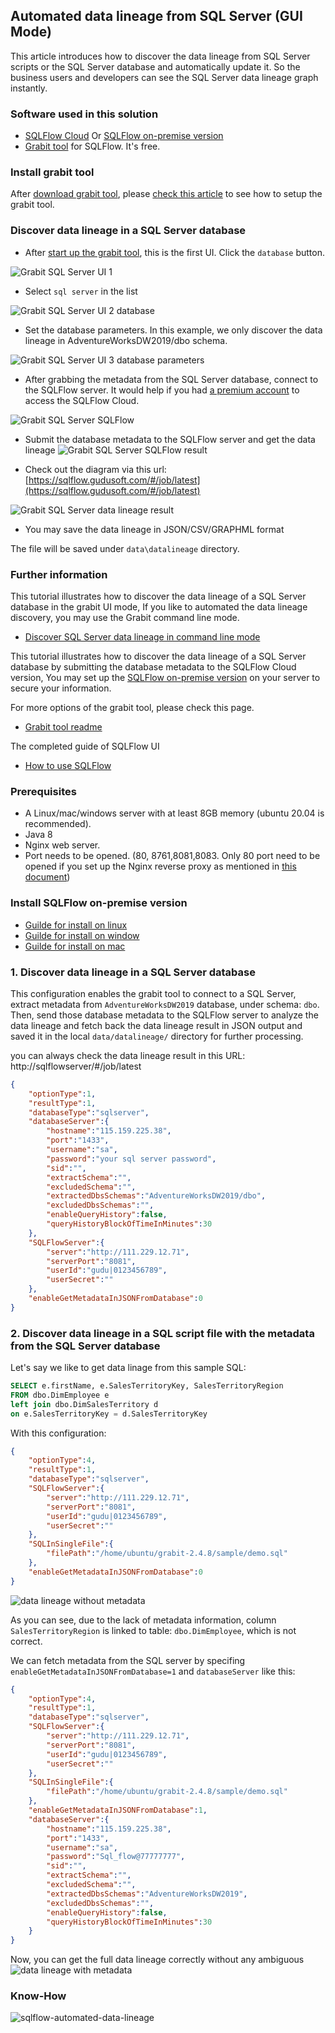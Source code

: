 ## Automated data lineage from SQL Server (GUI Mode)
This article introduces how to discover the data lineage from SQL Server scripts or the SQL Server database and automatically update it. 
So the business users and developers can see the SQL Server data lineage graph instantly.

### Software used in this solution
- [SQLFlow Cloud](https://sqlflow.gudusoft.com) Or [SQLFlow on-premise version](https://www.gudusoft.com/sqlflow-on-premise-version/)
- [Grabit tool](https://www.gudusoft.com/grabit/) for SQLFlow. It's free.


### Install grabit tool
After [download grabit tool](https://www.gudusoft.com/grabit/), please [check this article](https://github.com/sqlparser/sqlflow_public/tree/master/grabit) 
to see how to setup the grabit tool.

### Discover data lineage in a SQL Server database
- After [start up the grabit tool](https://github.com/sqlparser/sqlflow_public/tree/master/grabit#running-the-grabit-tool), this is the first UI.
Click the `database` button.

![Grabit SQL Server UI 1](grabit-sql-server-1.png)

-  Select `sql server` in the list

![Grabit SQL Server UI 2 database](grabit-sql-server-2-database.png)

- Set the database parameters. In this example, we only discover the data lineage in AdventureWorksDW2019/dbo schema.

![Grabit SQL Server UI 3 database parameters](grabit-sql-server-3-database-parameters.png)

- After grabbing the metadata from the SQL Server database, connect to the SQLFlow server. 
It would help if you had [a premium account](https://github.com/sqlparser/sqlflow_public/blob/master/sqlflow-userid-secret.md) to access the SQLFlow Cloud.

![Grabit SQL Server SQLFlow](grabit-sql-server-4-sqlflow.png)

- Submit the database metadata to the SQLFlow server and get the data lineage 
![Grabit SQL Server SQLFlow result](grabit-sql-server-5-sqlflow-result.png)

- Check out the diagram via this url: [https://sqlflow.gudusoft.com/#/job/latest](https://sqlflow.gudusoft.com/#/job/latest)

![Grabit SQL Server data lineage result](grabit-sql-server-6-data-lineage-result.png)

- You may save the data lineage in JSON/CSV/GRAPHML format

The file will be saved under `data\datalineage` directory.

### Further information
This tutorial illustrates how to discover the data lineage of a SQL Server database in the grabit UI mode,
If you like to automated the data lineage discovery, you may use the Grabit command line mode.

- [Discover SQL Server data lineage in command line mode](grabit-sql-server-command-line.md)


This tutorial illustrates how to discover the data lineage of a SQL Server database by submitting the database
metadata to the SQLFlow Cloud version, You may set up the [SQLFlow on-premise version](https://www.gudusoft.com/sqlflow-on-premise-version/)
on your server to secure your information.

For more options of the grabit tool, please check this page.
- [Grabit tool readme](https://github.com/sqlparser/sqlflow_public/tree/master/grabit)

The completed guide of SQLFlow UI
- [How to use SQLFlow](https://github.com/sqlparser/sqlflow_public/blob/master/sqlflow_guide.md)

### Prerequisites
- A Linux/mac/windows server with at least 8GB memory (ubuntu 20.04 is recommended).
- Java 8
- Nginx web server. 
- Port needs to be opened. (80, 8761,8081,8083. Only 80 port need to be opened if you set up the Nginx reverse proxy as mentioned in [this document](https://github.com/sqlparser/sqlflow_public/blob/master/install_sqlflow.md))

### Install SQLFlow on-premise version
- [Guilde for install on linux](https://github.com/sqlparser/sqlflow_public/blob/master/install_sqlflow.md)
- [Guilde for install on window](https://github.com/sqlparser/sqlflow_public/blob/master/install_sqlflow_on_windows.md)
- [Guilde for install on mac](https://github.com/sqlparser/sqlflow_public/blob/master/install_sqlflow_on_mac.md)


### 1. Discover data lineage in a SQL Server database
This configuration enables the grabit tool to connect to a SQL Server,
extract metadata from `AdventureWorksDW2019` database, under schema: `dbo`.
Then, send those database metadata to the SQLFlow server to analyze the data
lineage and fetch back the data lineage result in JSON output 
and saved it in the local `data/datalineage/` directory for further processing.

you can always check the data lineage result in this URL:
http://sqlflowserver/#/job/latest

```JSON
{
	"optionType":1,
	"resultType":1,
	"databaseType":"sqlserver",
	"databaseServer":{
		"hostname":"115.159.225.38",
		"port":"1433",
		"username":"sa",
		"password":"your sql server password",
		"sid":"",
		"extractSchema":"",
		"excludedSchema":"",
		"extractedDbsSchemas":"AdventureWorksDW2019/dbo",
        "excludedDbsSchemas":"",
		"enableQueryHistory":false,
		"queryHistoryBlockOfTimeInMinutes":30
	},
	"SQLFlowServer":{
		"server":"http://111.229.12.71",
		"serverPort":"8081",
		"userId":"gudu|0123456789",
		"userSecret":"" 
	},	
	"enableGetMetadataInJSONFromDatabase":0
}
```

### 2. Discover data lineage in a SQL script file with the metadata from the SQL Server database

Let's say we like to get data linage from this sample SQL:

```SQL
SELECT e.firstName, e.SalesTerritoryKey, SalesTerritoryRegion
FROM dbo.DimEmployee e
left join dbo.DimSalesTerritory d
on e.SalesTerritoryKey = d.SalesTerritoryKey
```

With this configuration:
```json
{
	"optionType":4,
	"resultType":1,
	"databaseType":"sqlserver",
	"SQLFlowServer":{
		"server":"http://111.229.12.71",
		"serverPort":"8081",
		"userId":"gudu|0123456789",
		"userSecret":"" 
	},	
	"SQLInSingleFile":{
	    "filePath":"/home/ubuntu/grabit-2.4.8/sample/demo.sql"
	},
	"enableGetMetadataInJSONFromDatabase":0
}
```

![data lineage without metadata](./sql-server-data-lineage-without-metadata.png "data lineage without metadata")

As you can see, due to the lack of metadata information, 
column `SalesTerritoryRegion` is linked to table: `dbo.DimEmployee`, which is not correct.

We can fetch metadata from the SQL server by specifing `enableGetMetadataInJSONFromDatabase=1`
and `databaseServer` like this:

```json
{
	"optionType":4,
	"resultType":1,
	"databaseType":"sqlserver",
	"SQLFlowServer":{
		"server":"http://111.229.12.71",
		"serverPort":"8081",
		"userId":"gudu|0123456789",
		"userSecret":"" 
	},	
	"SQLInSingleFile":{
	    "filePath":"/home/ubuntu/grabit-2.4.8/sample/demo.sql"
	},
	"enableGetMetadataInJSONFromDatabase":1,
	"databaseServer":{
		"hostname":"115.159.225.38",
		"port":"1433",
		"username":"sa",
		"password":"Sql_flow@77777777",
		"sid":"",
		"extractSchema":"",
		"excludedSchema":"",
		"extractedDbsSchemas":"AdventureWorksDW2019",
        "excludedDbsSchemas":"",
		"enableQueryHistory":false,
		"queryHistoryBlockOfTimeInMinutes":30
	}
}
```

Now, you can get the full data lineage correctly without any ambiguous
![data lineage with metadata](./sql-server-data-lineage-with-metadata.png "data lineage with metadata")


### Know-How
![sqlflow-automated-data-lineage](../../images/sqlflow_automated_data_lineage.png "SQLFlow automated data lineage")